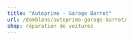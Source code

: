 ```yaml
---
title: "Autoprimo - Garage Barrot"
url: /domblans/autoprimo-garage-barrot/
shop: réparation de voitures
---
```

